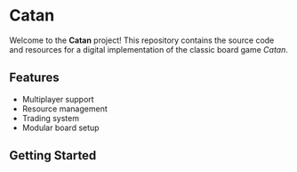 # Catan

Welcome to the **Catan** project! This repository contains the source code and resources for a digital implementation of the classic board game *Catan*.

## Features

- Multiplayer support
- Resource management
- Trading system
- Modular board setup

## Getting Started

